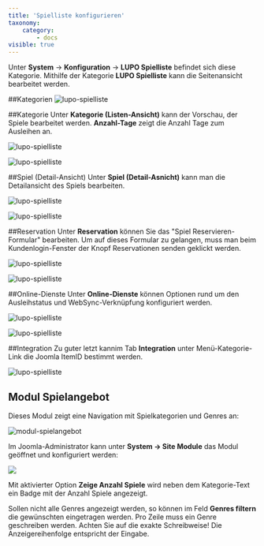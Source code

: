 ```yaml
---
title: 'Spielliste konfigurieren'
taxonomy:
    category:
        - docs
visible: true
---
```


Unter **System** → **Konfiguration** → **LUPO Spielliste** befindet sich diese Kategorie. Mithilfe der Kategorie **LUPO Spielliste** kann die Seitenansicht bearbeitet werden.


##Kategorien
![lupo-spielliste](../../images/com_lupo_options_categories_j4.png)

##Kategorie
Unter **Kategorie (Listen-Ansicht)** kann der Vorschau, der Spiele bearbeitet werden. **Anzahl-Tage** zeigt die Anzahl Tage zum Ausleihen an.

![lupo-spielliste](../../images/com_lupo_options_category_j4.png)

![lupo-spielliste](../../images/neue-spiele.png)

##Spiel (Detail-Ansicht)
Unter **Spiel (Detail-Asnicht)** kann man die Detailansicht des Spiels bearbeiten. 

![lupo-spielliste](../../images/com_lupo_options_detailview_j4.png)

![lupo-spielliste](../../images/spiel-detailansicht.png)

##Reservation
Unter **Reservation** können Sie das "Spiel Reservieren-Formular" bearbeiten. Um auf dieses Formular zu gelangen, muss man beim Kundenlogin-Fenster der Knopf <span class="btn-lupo">Reservationen senden</span> geklickt werden.

![lupo-spielliste](../../images/com_lupo_options_reservation_j4.png)

![lupo-spielliste](../../images/spiel-reservieren.png)

##Online-Dienste
Unter **Online-Dienste** können Optionen rund um den Ausleihstatus und WebSync-Verknüpfung konfiguriert werden.

![lupo-spielliste](../../images/com_lupo_options_online_services_j4.png)

![lupo-spielliste](../../images/ausleihstatus-bild.png)

##Integration
Zu guter letzt kannim Tab **Integration** unter Menü-Kategorie-Link die Joomla ItemID bestimmt werden.

![lupo-spielliste](../../images/com_lupo_options_integration_j4.png)

## Modul Spielangebot

Dieses Modul zeigt eine Navigation mit Spielkategorien und Genres an: 

![modul-spielangebot](../../images/modul-spielangebot.png)

Im Joomla-Administrator kann unter **System → Site Module** das Modul geöffnet und konfiguriert werden:

![](../../images/modul-spielkategorien-optionen_j4.png)

Mit aktivierter Option **Zeige Anzahl Spiele** wird neben dem Kategorie-Text ein Badge mit der Anzahl Spiele angezeigt.

Sollen nicht alle Genres angezeigt werden, so können im Feld **Genres filtern** die gewünschten eingetragen werden. Pro Zeile muss ein Genre geschreiben werden. Achten Sie auf die exakte Schreibweise! Die Anzeigereihenfolge entspricht der Eingabe. 

